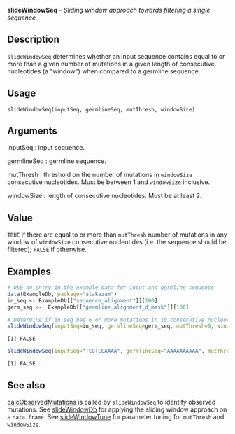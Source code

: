 **slideWindowSeq** - *Sliding window approach towards filtering a single sequence*

Description
--------------------

`slideWindowSeq` determines whether an input sequence contains equal to or more than 
a given number of mutations in a given length of consecutive nucleotides (a "window") 
when compared to a germline sequence.


Usage
--------------------
```
slideWindowSeq(inputSeq, germlineSeq, mutThresh, windowSize)
```

Arguments
-------------------

inputSeq
:   input sequence.

germlineSeq
:   germline sequence.

mutThresh
:   threshold on the number of mutations in `windowSize` 
consecutive nucleotides. Must be between 1 and `windowSize` 
inclusive.

windowSize
:   length of consecutive nucleotides. Must be at least 2.




Value
-------------------

`TRUE` if there are equal to or more than `mutThresh` number of mutations
in any window of `windowSize` consecutive nucleotides (i.e. the sequence should
be filtered); `FALSE` if otherwise.



Examples
-------------------

```R
# Use an entry in the example data for input and germline sequence
data(ExampleDb, package="alakazam")
in_seq <- ExampleDb[["sequence_alignment"]][100]
germ_seq <-  ExampleDb[["germline_alignment_d_mask"]][100]

# Determine if in_seq has 6 or more mutations in 10 consecutive nucleotides
slideWindowSeq(inputSeq=in_seq, germlineSeq=germ_seq, mutThresh=6, windowSize=10)

```


```
[1] FALSE

```


```R
slideWindowSeq(inputSeq="TCGTCGAAAA", germlineSeq="AAAAAAAAAA", mutThresh=6, windowSize=10)
```


```
[1] FALSE

```



See also
-------------------

[calcObservedMutations](calcObservedMutations.md) is called by `slideWindowSeq` to identify observed 
mutations. See [slideWindowDb](slideWindowDb.md) for applying the sliding window approach on a 
`data.frame`. See [slideWindowTune](slideWindowTune.md) for parameter tuning for `mutThresh`
and `windowSize`.






